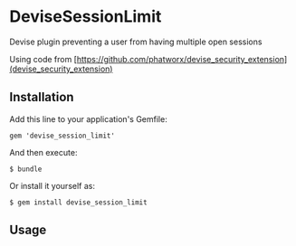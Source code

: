 # DeviseSessionLimit

Devise plugin preventing a user from having multiple open sessions

Using code from [https://github.com/phatworx/devise_security_extension](devise_security_extension)

## Installation

Add this line to your application's Gemfile:

    gem 'devise_session_limit'

And then execute:

    $ bundle

Or install it yourself as:

    $ gem install devise_session_limit

## Usage

